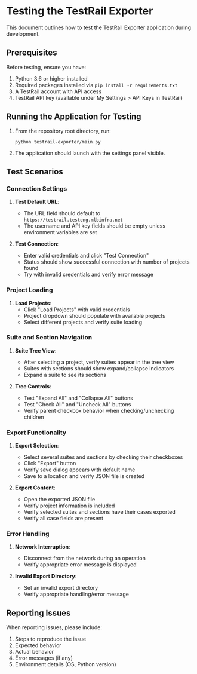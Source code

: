 # Testing the TestRail Exporter

This document outlines how to test the TestRail Exporter application during development.

## Prerequisites

Before testing, ensure you have:

1. Python 3.6 or higher installed
2. Required packages installed via `pip install -r requirements.txt`
3. A TestRail account with API access
4. TestRail API key (available under My Settings > API Keys in TestRail)

## Running the Application for Testing

1. From the repository root directory, run:
   ```
   python testrail-exporter/main.py
   ```

2. The application should launch with the settings panel visible.

## Test Scenarios

### Connection Settings

1. **Test Default URL**:
   - The URL field should default to `https://testrail.testeng.mlbinfra.net`
   - The username and API key fields should be empty unless environment variables are set

2. **Test Connection**:
   - Enter valid credentials and click "Test Connection"
   - Status should show successful connection with number of projects found
   - Try with invalid credentials and verify error message

### Project Loading

1. **Load Projects**:
   - Click "Load Projects" with valid credentials
   - Project dropdown should populate with available projects
   - Select different projects and verify suite loading

### Suite and Section Navigation

1. **Suite Tree View**:
   - After selecting a project, verify suites appear in the tree view
   - Suites with sections should show expand/collapse indicators
   - Expand a suite to see its sections

2. **Tree Controls**:
   - Test "Expand All" and "Collapse All" buttons
   - Test "Check All" and "Uncheck All" buttons
   - Verify parent checkbox behavior when checking/unchecking children

### Export Functionality

1. **Export Selection**:
   - Select several suites and sections by checking their checkboxes
   - Click "Export" button
   - Verify save dialog appears with default name
   - Save to a location and verify JSON file is created

2. **Export Content**:
   - Open the exported JSON file
   - Verify project information is included
   - Verify selected suites and sections have their cases exported
   - Verify all case fields are present

### Error Handling

1. **Network Interruption**:
   - Disconnect from the network during an operation
   - Verify appropriate error message is displayed

2. **Invalid Export Directory**:
   - Set an invalid export directory
   - Verify appropriate handling/error message

## Reporting Issues

When reporting issues, please include:

1. Steps to reproduce the issue
2. Expected behavior
3. Actual behavior
4. Error messages (if any)
5. Environment details (OS, Python version)
